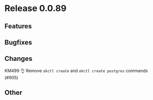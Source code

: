 # Release 0.0.89

## Features

## Bugfixes

## Changes
KM499 👌 Remove `okctl create` and `okctl create postgres` commands (#905)

## Other

